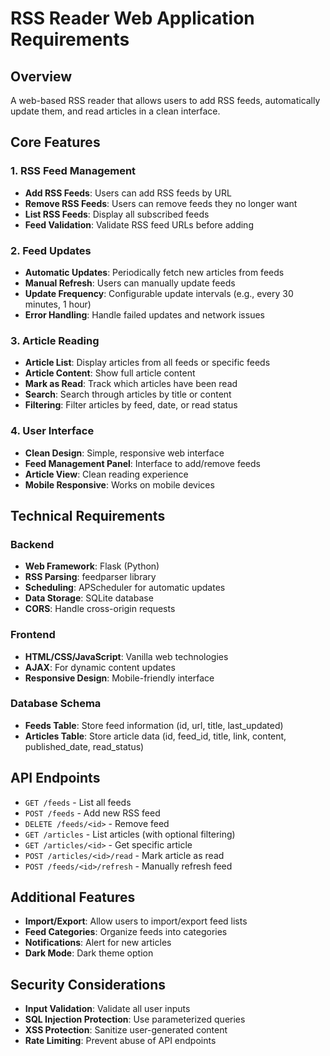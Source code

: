 # RSS Reader Web Application Requirements

## Overview
A web-based RSS reader that allows users to add RSS feeds, automatically update them, and read articles in a clean interface.

## Core Features

### 1. RSS Feed Management
- **Add RSS Feeds**: Users can add RSS feeds by URL
- **Remove RSS Feeds**: Users can remove feeds they no longer want
- **List RSS Feeds**: Display all subscribed feeds
- **Feed Validation**: Validate RSS feed URLs before adding

### 2. Feed Updates
- **Automatic Updates**: Periodically fetch new articles from feeds
- **Manual Refresh**: Users can manually update feeds
- **Update Frequency**: Configurable update intervals (e.g., every 30 minutes, 1 hour)
- **Error Handling**: Handle failed updates and network issues

### 3. Article Reading
- **Article List**: Display articles from all feeds or specific feeds
- **Article Content**: Show full article content
- **Mark as Read**: Track which articles have been read
- **Search**: Search through articles by title or content
- **Filtering**: Filter articles by feed, date, or read status

### 4. User Interface
- **Clean Design**: Simple, responsive web interface
- **Feed Management Panel**: Interface to add/remove feeds
- **Article View**: Clean reading experience
- **Mobile Responsive**: Works on mobile devices

## Technical Requirements

### Backend
- **Web Framework**: Flask (Python)
- **RSS Parsing**: feedparser library
- **Scheduling**: APScheduler for automatic updates
- **Data Storage**: SQLite database
- **CORS**: Handle cross-origin requests

### Frontend
- **HTML/CSS/JavaScript**: Vanilla web technologies
- **AJAX**: For dynamic content updates
- **Responsive Design**: Mobile-friendly interface

### Database Schema
- **Feeds Table**: Store feed information (id, url, title, last_updated)
- **Articles Table**: Store article data (id, feed_id, title, link, content, published_date, read_status)

## API Endpoints
- `GET /feeds` - List all feeds
- `POST /feeds` - Add new RSS feed
- `DELETE /feeds/<id>` - Remove feed
- `GET /articles` - List articles (with optional filtering)
- `GET /articles/<id>` - Get specific article
- `POST /articles/<id>/read` - Mark article as read
- `POST /feeds/<id>/refresh` - Manually refresh feed

## Additional Features
- **Import/Export**: Allow users to import/export feed lists
- **Feed Categories**: Organize feeds into categories
- **Notifications**: Alert for new articles
- **Dark Mode**: Dark theme option

## Security Considerations
- **Input Validation**: Validate all user inputs
- **SQL Injection Protection**: Use parameterized queries
- **XSS Protection**: Sanitize user-generated content
- **Rate Limiting**: Prevent abuse of API endpoints
